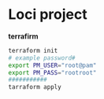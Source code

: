 # Loci project
**terrafirm**
```bash
terraform init
# example password#
export PM_USER="root@pam"
export PM_PASS="rootroot"
###########
tarraform apply

```
